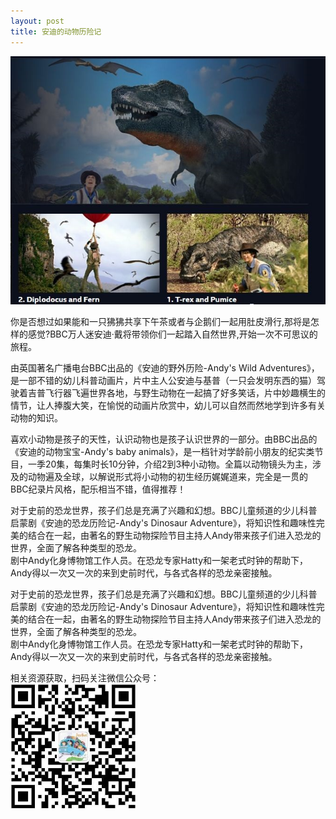 ```yaml
---
layout: post
title: 安迪的动物历险记
---
```


![JoyBus.TK](/public/andys.jpg) 

<p>
	你是否想过如果能和一只狒狒共享下午茶或者与企鹅们一起用肚皮滑行,那将是怎样的感觉?BBC万人迷安迪·戴将带领你们一起踏入自然世界,开始一次不可思议的旅程。
</p>

<p>
	由英国著名广播电台BBC出品的《安迪的野外历险-Andy's Wild Adventures》，是一部不错的幼儿科普动画片，片中主人公安迪与基普（一只会发明东西的猫）驾驶着吉普飞行器飞遍世界各地，与野生动物在一起搞了好多笑话，片中妙趣横生的情节，让人捧腹大笑，在愉悦的动画片欣赏中，幼儿可以自然而然地学到许多有关动物的知识。
</p>

<p>
	喜欢小动物是孩子的天性，认识动物也是孩子认识世界的一部分。由BBC出品的《安迪的动物宝宝-Andy's baby animals》，是一档针对学龄前小朋友的纪实类节目，一季20集，每集时长10分钟，介绍2到3种小动物。全篇以动物镜头为主，涉及的动物遍及全球，以解说形式将小动物的初生经历娓娓道来，完全是一贯的BBC纪录片风格，配乐相当不错，值得推荐！
</p>
<p>
对于史前的恐龙世界，孩子们总是充满了兴趣和幻想。BBC儿童频道的少儿科普启蒙剧《安迪的恐龙历险记-Andy's Dinosaur Adventure》，将知识性和趣味性完美的结合在一起，由著名的野生动物探险节目主持人Andy带来孩子们进入恐龙的世界，全面了解各种类型的恐龙。<br />
剧中Andy化身博物馆工作人员。在恐龙专家Hatty和一架老式时钟的帮助下，Andy得以一次又一次的来到史前时代，与各式各样的恐龙亲密接触。
</p>
<p>
对于史前的恐龙世界，孩子们总是充满了兴趣和幻想。BBC儿童频道的少儿科普启蒙剧《安迪的恐龙历险记-Andy's Dinosaur Adventure》，将知识性和趣味性完美的结合在一起，由著名的野生动物探险节目主持人Andy带来孩子们进入恐龙的世界，全面了解各种类型的恐龙。<br />
剧中Andy化身博物馆工作人员。在恐龙专家Hatty和一架老式时钟的帮助下，Andy得以一次又一次的来到史前时代，与各式各样的恐龙亲密接触。
</p>
<p>
相关资源获取，扫码关注微信公众号：<br>          
<img src="/public/joybuswx.jpg"  alt="上欢乐巴士-JoyBus.TK" width="200"/>
</p>

